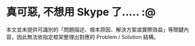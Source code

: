 # 真可惡, 不想用 Skype 了..... :@

本文並未提供可識別的「問題描述、根本原因、解決方案或實際效益」等關鍵內容，因此無法依指定框架整理出對應的 Problem / Solution 結構。